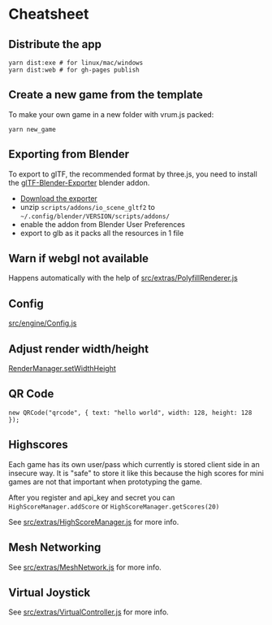 # Cheatsheet

## Distribute the app

```
yarn dist:exe # for linux/mac/windows
yarn dist:web # for gh-pages publish
```

## Create a new game from the template

To make your own game in a new folder with vrum.js packed:

```
yarn new_game
```

## Exporting from Blender

To export to glTF, the recommended format by three.js, you need to install the
[glTF-Blender-Exporter](https://github.com/KhronosGroup/glTF-Blender-Exporter)
blender addon.

* [Download the exporter](https://github.com/KhronosGroup/glTF-Blender-Exporter/archive/master.zip)
* unzip `scripts/addons/io_scene_gltf2` to `~/.config/blender/VERSION/scripts/addons/`
* enable the addon from Blender User Preferences
* export to glb as it packs all the resources in 1 file

## Warn if webgl not available

Happens automatically with the help of [src/extras/PolyfillRenderer.js](src/extras/PolyfillRenderer.js)

## Config

[src/engine/Config.js](src/engine/Config.js)

## Adjust render width/height

[RenderManager.setWidthHeight](RenderManager.setWidthHeight)

## QR Code

```
new QRCode("qrcode", { text: "hello world", width: 128, height: 128 });
```

## Highscores

Each game has its own user/pass which currently is stored client side in an insecure
way. It is "safe" to store it like this because the high scores for mini games
are not that important when prototyping the game.

After you register and api_key and secret you can `HighScoreManager.addScore` or `HighScoreManager.getScores(20)`

See [src/extras/HighScoreManager.js](src/extras/HighScoreManager.js) for more info.

## Mesh Networking

See [src/extras/MeshNetwork.js](src/extras/MeshNetwork.js) for more info.

## Virtual Joystick

See [src/extras/VirtualController.js](src/extras/VirtualController.js) for more info.
